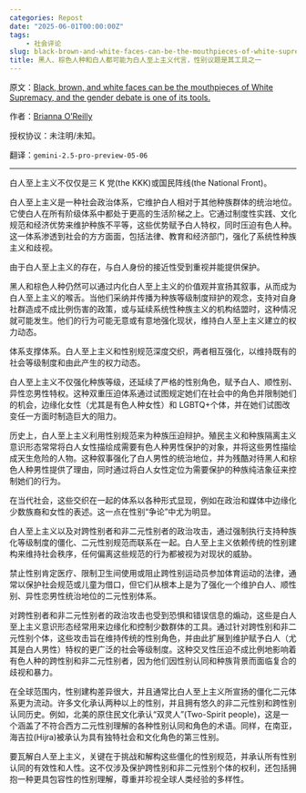 ```yaml
---
categories: Repost
date: "2025-06-01T00:00:00Z"
tags:
    - 社会评论
slug: black-brown-and-white-faces-can-be-the-mouthpieces-of-white-supremacy-and-the-gender-debate-is-one-of-its-tools-chs
title: 黑人、棕色人种和白人都可能为白人至上主义代言，性别议题是其工具之一
---
```


原文：[Black, brown, and white faces can be the mouthpieces of White Supremacy, and the gender debate is one of its tools.](https://www.theblackproject.net/opinion-resources/black-brown-and-white-faces-can-be-the-mouthpieces-of-white-supremacy-and-the-gender-debate-is-one-of-its-tools)

作者：[Brianna O’Reilly](https://www.theblackproject.net/opinion-resources?author=616da12f7032c9314925980f)

授权协议：未注明/未知。

翻译：`gemini-2.5-pro-preview-05-06`

---

白人至上主义不仅仅是三 K 党(the KKK)或国民阵线(the National Front)。

白人至上主义是一种社会政治体系，它维护白人相对于其他种族群体的统治地位。它使白人在所有阶级体系中都处于更高的生活阶梯之上。它通过制度性实践、文化规范和经济优势来维护种族不平等，这些优势赋予白人特权，同时压迫有色人种。这一体系渗透到社会的方方面面，包括法律、教育和经济部门，强化了系统性种族主义和歧视。

由于白人至上主义的存在，与白人身份的接近性受到重视并能提供保护。

黑人和棕色人种仍然可以通过内化白人至上主义的价值观并宣扬其叙事，从而成为白人至上主义的喉舌。当他们采纳并传播为种族等级制度辩护的观念，支持对自身社群造成不成比例伤害的政策，或与延续系统性种族主义的机构结盟时，这种情况就可能发生。他们的行为可能无意或有意地强化现状，维持白人至上主义建立的权力动态。

体系支撑体系。白人至上主义和性别规范深度交织，两者相互强化，以维持既有的社会等级制度和由此产生的权力动态。

白人至上主义不仅强化种族等级，还延续了严格的性别角色，赋予白人、顺性别、异性恋男性特权。这种双重压迫体系通过试图规定她们在社会中的角色并限制她们的机会，边缘化女性（尤其是有色人种女性）和 LGBTQ+个体，并在她们试图改变任一方面时制造巨大的阻力。

历史上，白人至上主义利用性别规范来为种族压迫辩护。殖民主义和种族隔离主义意识形态常常将白人女性描绘成需要有色人种男性保护的对象，并将这些男性描绘成天生危险的人物。这种叙事强化了白人男性的统治地位，并为残酷对待黑人和棕色人种男性提供了理由，同时通过将白人女性定位为需要保护的种族纯洁象征来控制她们的行为。

在当代社会，这些交织在一起的体系以各种形式显现，例如在政治和媒体中边缘化少数族裔和女性的表述。这一点在性别“争论”中尤为明显。

白人至上主义以及对跨性别者和非二元性别者的政治攻击，通过强制执行支持种族化等级制度的僵化、二元性别规范而联系在一起。白人至上主义依赖传统的性别建构来维持社会秩序，任何偏离这些规范的行为都被视为对现状的威胁。

禁止性别肯定医疗、限制卫生间使用或阻止跨性别运动员参加体育运动的法律，通常以保护社会规范或儿童为借口，但它们从根本上是为了强化一个维护白人、顺性别、异性恋男性统治地位的二元性别体系。

对跨性别者和非二元性别者的政治攻击也受到恐惧和错误信息的煽动，这些是白人至上主义意识形态经常用来边缘化和控制少数群体的工具。通过针对跨性别和非二元性别个体，这些攻击旨在维持传统的性别角色，并由此扩展到维护赋予白人（尤其是白人男性）特权的更广泛的社会等级制度。这种交叉性压迫不成比例地影响着有色人种的跨性别和非二元性别者，因为他们因性别认同和种族背景而面临复合的歧视和暴力。

在全球范围内，性别建构差异很大，并且通常比白人至上主义所宣扬的僵化二元体系更为流动。许多文化承认两种以上的性别，并且拥有悠久的非二元性别和跨性别认同历史。例如，北美的原住民文化承认“双灵人”(Two-Spirit people)，这是一个涵盖了不符合西方二元性别理解的各种性别认同和角色的术语。同样，在南亚，海吉拉(Hijra)被承认为具有独特社会和文化角色的第三性别。

要瓦解白人至上主义，关键在于挑战和解构这些僵化的性别规范，并承认所有性别认同的有效性和人性。这不仅涉及保护跨性别和非二元性别个体的权利，还包括拥抱一种更具包容性的性别理解，尊重并珍视全球人类经验的多样性。
